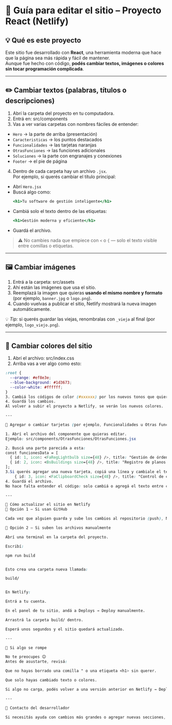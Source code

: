 # 🧭 Guía para editar el sitio – Proyecto React (Netlify)

## 💡 Qué es este proyecto
Este sitio fue desarrollado con **React**, una herramienta moderna que hace que la página sea más rápida y fácil de mantener.  
Aunque fue hecho con código, **podés cambiar textos, imágenes o colores sin tocar programación complicada**.

---

## ✏️ Cambiar textos (palabras, títulos o descripciones)

1. Abrí la carpeta del proyecto en tu computadora.  
2. Entrá en: src/components
3. Vas a ver varias carpetas con nombres fáciles de entender:
- `Hero` → la parte de arriba (presentación)
- `Caracteristicas` → los puntos destacados
- `Funcionalidades` → las tarjetas naranjas
- `OtrasFunciones` → las funciones adicionales
- `Soluciones` → la parte con engranajes y conexiones
- `Footer` → el pie de página

4. Dentro de cada carpeta hay un archivo `.jsx`.  
Por ejemplo, si querés cambiar el título principal:
- Abrí `Hero.jsx`
- Buscá algo como:
  ```jsx
  <h1>Tu software de gestión inteligente</h1>
  ```
- Cambiá solo el texto dentro de las etiquetas:
  ```jsx
  <h1>Gestión moderna y eficiente</h1>
  ```
- Guardá el archivo.

> ⚠️ No cambies nada que empiece con `<` o `{` — solo el texto visible entre comillas o etiquetas.

---

## 🖼️ Cambiar imágenes

1. Entrá a la carpeta: src/assets
2. Ahí están las imágenes que usa el sitio.  
3. Reemplazá la imagen que quieras **usando el mismo nombre y formato** (por ejemplo, `banner.jpg` o `logo.png`).  
4. Cuando vuelvas a publicar el sitio, Netlify mostrará la nueva imagen automáticamente.

💡 *Tip:* si querés guardar las viejas, renombralas con `_vieja` al final (por ejemplo, `logo_viejo.png`).

---

## 🎨 Cambiar colores del sitio

1. Abrí el archivo: src/index.css
2. Arriba vas a ver algo como esto:
```css
:root {
  --orange: #ef8e3e;
  --blue-background: #1d3673;
  --color-white: #ffffff;
}
3. Cambiá los códigos de color (#xxxxxx) por los nuevos tonos que quieras usar.
4. Guardá los cambios.
Al volver a subir el proyecto a Netlify, se verán los nuevos colores.

---

🧩 Agregar o cambiar tarjetas (por ejemplo, Funcionalidades u Otras Funciones)

1. Abrí el archivo del componente que quieras editar.
Ejemplo: src/components/OtrasFunciones/OtrasFunciones.jsx

2. Buscá una parte parecida a esta:
const funcionesData = [
  { id: 1, icon: <FaRegLightbulb size={48} />, title: "Gestión de órdenes de trabajo interno" },
  { id: 2, icon: <BsBuildings size={48} />, title: "Registro de planos de impresión" },
];
3.Si querés agregar una nueva tarjeta, copiá una línea y cambiale el texto:
    { id: 3, icon: <FaClipboardCheck size={48} />, title: "Control de calidad automatizado" },
4. Guardá el archivo.
No hace falta entender el código: solo cambiá o agregá el texto entre comillas "...".

---

🚀 Cómo actualizar el sitio en Netlify
🔹 Opción 1 – Si usan GitHub

Cada vez que alguien guarda y sube los cambios al repositorio (push), Netlify los detecta y actualiza el sitio automáticamente.

🔹 Opción 2 – Si suben los archivos manualmente

Abrí una terminal en la carpeta del proyecto.

Escribí:

npm run build


Esto crea una carpeta nueva llamada:

build/


En Netlify:

Entrá a tu cuenta.

En el panel de tu sitio, andá a Deploys → Deploy manualmente.

Arrastrá la carpeta build/ dentro.

Esperá unos segundos y el sitio quedará actualizado.

---

🧯 Si algo se rompe

No te preocupes 😊
Antes de asustarte, revisá:

Que no hayas borrado una comilla " o una etiqueta <h1> sin querer.

Que solo hayas cambiado texto o colores.

Si algo no carga, podés volver a una versión anterior en Netlify → Deploys (cada actualización queda guardada).

---

🤝 Contacto del desarrollador

Si necesitás ayuda con cambios más grandes o agregar nuevas secciones, podés contactar al desarrollador original del proyecto.